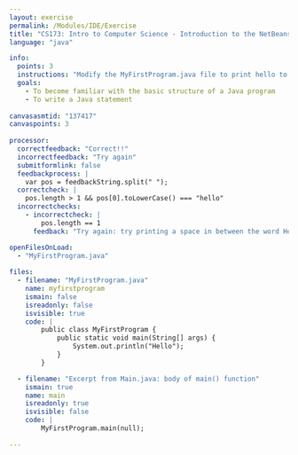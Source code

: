 ```yaml
---
layout: exercise
permalink: /Modules/IDE/Exercise
title: "CS173: Intro to Computer Science - Introduction to the NetBeans IDE"
language: "java"

info:
  points: 3
  instructions: "Modify the MyFirstProgram.java file to print hello to yourself (Hello followed by your name)."
  goals:
    - To become familiar with the basic structure of a Java program
    - To write a Java statement
    
canvasasmtid: "137417"
canvaspoints: 3
  
processor:  
  correctfeedback: "Correct!!" 
  incorrectfeedback: "Try again"
  submitformlink: false
  feedbackprocess: | 
    var pos = feedbackString.split(" ");
  correctcheck: |
    pos.length > 1 && pos[0].toLowerCase() === "hello"
  incorrectchecks:
    - incorrectcheck: |
        pos.length == 1
      feedback: "Try again: try printing a space in between the word Hello and your name!"       

openFilesOnLoad:
  - "MyFirstProgram.java"
  
files:
  - filename: "MyFirstProgram.java"
    name: myfirstprogram
    ismain: false
    isreadonly: false
    isvisible: true
    code: | 
        public class MyFirstProgram {
            public static void main(String[] args) {
                System.out.println("Hello");
            }
        }    

  - filename: "Excerpt from Main.java: body of main() function"
    ismain: true
    name: main
    isreadonly: true
    isvisible: false
    code: |
        MyFirstProgram.main(null);
        
---
```

